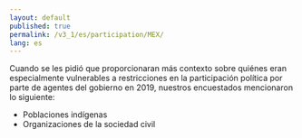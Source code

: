 ```yaml
---
layout: default
published: true
permalink: /v3_1/es/participation/MEX/
lang: es
---
```


Cuando se les pidió que proporcionaran más contexto sobre quiénes eran especialmente vulnerables a restricciones en la participación política por parte de agentes del gobierno en 2019, nuestros encuestados mencionaron lo siguiente:
-	Poblaciones indígenas
-	Organizaciones de la sociedad civil